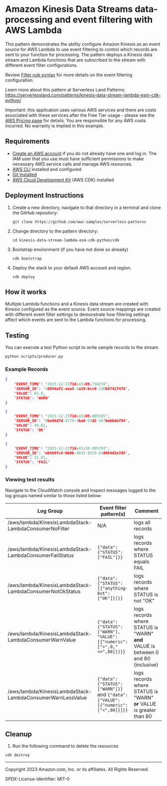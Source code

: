 # Amazon Kinesis Data Streams data-processing and event filtering with AWS Lambda

This pattern demonstrates the ability configure Amazon Kinesis as an event source for AWS Lambda to use event filtering to control which records are sent to your function for processing. The pattern deploys a Kinesis data stream and Lambda functions that are subscribed to the stream with different event filter configurations.

Review [Filter rule syntax](https://docs.aws.amazon.com/lambda/latest/dg/invocation-eventfiltering.html#filtering-syntax) for more details on the event filtering configuration.

Learn more about this pattern at Serverless Land Patterns: https://serverlessland.com/patterns/kinesis-data-stream-lambda-esm-cdk-python/

Important: this application uses various AWS services and there are costs associated with these services after the Free Tier usage - please see the [AWS Pricing page](https://aws.amazon.com/pricing/) for details. You are responsible for any AWS costs incurred. No warranty is implied in this example.

## Requirements

* [Create an AWS account](https://portal.aws.amazon.com/gp/aws/developer/registration/index.html) if you do not already have one and log in. The IAM user that you use must have sufficient permissions to make necessary AWS service calls and manage AWS resources.
* [AWS CLI](https://docs.aws.amazon.com/cli/latest/userguide/install-cliv2.html) installed and configured
* [Git Installed](https://git-scm.com/book/en/v2/Getting-Started-Installing-Git)
* [AWS Cloud Development Kit](https://docs.aws.amazon.com/cdk/latest/guide/cli.html) (AWS CDK) installed


## Deployment Instructions

1. Create a new directory, navigate to that directory in a terminal and clone the GitHub repository:
    ``` 
    git clone https://github.com/aws-samples/serverless-patterns
    ```
1. Change directory to the pattern directory:
    ```
    cd kinesis-data-stream-lambda-esm-cdk-python/cdk
    ```
1. Bootstrap environment (if you have not done so already)
    ```
    cdk bootstrap
    ```
1. Deploy the stack to your default AWS account and region.
    ```
    cdk deploy
    ```

## How it works

Multiple Lambda functions and a Kinesis data stream are created with Kinesis configured as the event source. Event source mappings are created with different event filter settings to demonstrate how filtering settings affect which events are sent to the Lambda functions for processing.



## Testing

You can execute a test Python script to write sample records to the stream.

```bash
python scripts/producer.py
```

### Example Records


```json
{
    'EVENT_TIME': '2023-12-21T16:43:09.730234',
    'SENSOR_ID': '4d894af2-aea5-4a38-bcc0-336b8741f476',
    'VALUE': 65.9,
    'STATUS': 'WARN'
}
```

```json
{
    'EVENT_TIME': '2023-12-21T16:43:09.889185',
    'SENSOR_ID': '8be06d7d-9278-4ba0-93d2-567bebbde784',
    'VALUE': 49.62,
    'STATUS': 'OK'
}
```

```json
{
    'EVENT_TIME': '2023-12-21T16:43:10.005793',
    'SENSOR_ID': 'eb560fc8-bb0b-4032-8229-69d864d2e7d5',
    'VALUE': 31.81,
    'STATUS': 'FAIL'
}
```

### Viewing test results

Navigate to the CloudWatch console and inspect messages logged to the log groups named similar to those listed below:

| Log Group | Event filter pattern(s) | Comment |
| --- | --- | --- |
| /aws/lambda/KinesisLambdaStack-LambdaConsumerNoFilter | N/A | logs all records |
| /aws/lambda/KinesisLambdaStack-LambdaConsumerFailStatus | `{"data":{"STATUS":["FAIL"]}}` |  logs records where STATUS equals FAIL |
| /aws/lambda/KinesisLambdaStack-LambdaConsumerNotOkStatus | `{"data":{"STATUS":[{"anything-but":["OK"]}]}}`| logs records where STATUS is not "OK" |
| /aws/lambda/KinesisLambdaStack-LambdaConsumerWarnValue | `{"data":{"STATUS":["WARN"], "VALUE":[{"numeric":[">",0,"<=",80]}]}}`| logs records where STATUS is "WARN" **and** VALUE is between 0 and 80 (inclusive) |
| /aws/lambda/KinesisLambdaStack-LambdaConsumerWarnLessValue | `{"data":{"STATUS":["WARN"]}}` and `{"data":{"VALUE":[{"numeric":["<",80]}]}}` | logs records where STATUS is "WARN" **or** VALUE is greater than 80 |


## Cleanup

1. Run the following command to delete the resources

```bash
cdk destroy
```


----
Copyright 2023 Amazon.com, Inc. or its affiliates. All Rights Reserved.

SPDX-License-Identifier: MIT-0